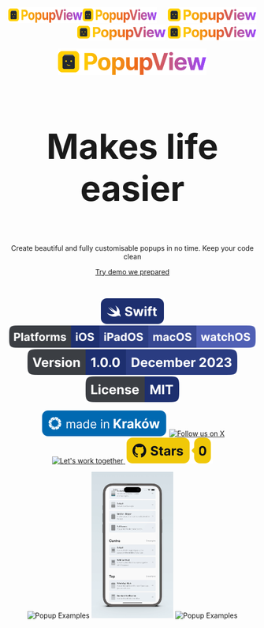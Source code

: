 <!-- Top Header -->
<p align="center">

<!-- Motto -->
<picture> 
    <source media="(prefers-color-scheme: dark)" srcset="https://github.com/Mijick/CalendarView/assets/23524947/298b0397-ba12-4d34-9727-2c984f5ebd54">
    <source media="(prefers-color-scheme: light)" srcset="https://github.com/Mijick/CalendarView/assets/23524947/0d4d826c-bb72-49eb-8df7-a9a87b778269">        
    <img alt="PopupView Logo" src="https://github.com/Mijick/Assets/blob/main/PopupView/Logotype/On%20Dark.svg" height="32px" width="30%" align="left"">
</picture>

<!-- Logo -->
<picture> 
    <source media="(prefers-color-scheme: dark)" srcset="https://github.com/Mijick/CalendarView/assets/23524947/298b0397-ba12-4d34-9727-2c984f5ebd54">
    <source media="(prefers-color-scheme: light)" srcset="https://github.com/Mijick/CalendarView/assets/23524947/0d4d826c-bb72-49eb-8df7-a9a87b778269">        
    <img alt="PopupView Logo" src="https://github.com/Mijick/Assets/blob/main/PopupView/Logotype/On%20Dark.svg" height="32px" width="30%" align="left"">
</picture>

<!-- Buttons -->
<div align="right">
    <picture> 
        <source media="(prefers-color-scheme: dark)" srcset="https://github.com/Mijick/CalendarView/assets/23524947/298b0397-ba12-4d34-9727-2c984f5ebd54">
        <source media="(prefers-color-scheme: light)" srcset="https://github.com/Mijick/CalendarView/assets/23524947/0d4d826c-bb72-49eb-8df7-a9a87b778269">
        <img alt="PopupView Logo" src="https://github.com/Mijick/Assets/blob/main/PopupView/Logotype/On%20Dark.svg" height="32px">
    </picture>
    <picture> 
        <source media="(prefers-color-scheme: dark)" srcset="https://github.com/Mijick/CalendarView/assets/23524947/298b0397-ba12-4d34-9727-2c984f5ebd54">
        <source media="(prefers-color-scheme: light)" srcset="https://github.com/Mijick/CalendarView/assets/23524947/0d4d826c-bb72-49eb-8df7-a9a87b778269">
        <img alt="PopupView Logo" src="https://github.com/Mijick/Assets/blob/main/PopupView/Logotype/On%20Dark.svg" height="32px">
    </picture>
    <picture> 
        <source media="(prefers-color-scheme: dark)" srcset="https://github.com/Mijick/CalendarView/assets/23524947/298b0397-ba12-4d34-9727-2c984f5ebd54">
        <source media="(prefers-color-scheme: light)" srcset="https://github.com/Mijick/CalendarView/assets/23524947/0d4d826c-bb72-49eb-8df7-a9a87b778269">
        <img alt="PopupView Logo" src="https://github.com/Mijick/Assets/blob/main/PopupView/Logotype/On%20Dark.svg" height="32px">
    </picture>
</div>

</p>


<p align="center">
      <picture> 
    <source media="(prefers-color-scheme: dark)" srcset="https://github.com/Mijick/CalendarView/assets/23524947/640574e5-3e74-4f0b-9a86-078a6325d79e">
    <source media="(prefers-color-scheme: light)" srcset="https://github.com/Mijick/CalendarView/assets/23524947/640574e5-3e74-4f0b-9a86-078a6325d79e">
    <img alt="PopupView Logo" src="https://github.com/Mijick/Assets/blob/main/PopupView/Logotype/On%20Dark.svg" width="60%"">
  </picture>
</p>

<h3 style="font-size: 5em" align="center">
    Makes life easier
</h3>

<p align="center">
    Create beautiful and fully customisable popups in no time. Keep your code clean
</p>

<p align="center">
    <a href="https://github.com/Mijick/PopupView-Demo" rel="nofollow">Try demo we prepared</a>
</p>

<br>




<p align="center">
    <img alt="SwiftUI logo" src="https://github.com/Mijick/Assets/blob/main/CalendarView/Labels/Language.svg"/>
    <img alt="Platforms: iOS, iPadOS, macOS, tvOS" src="https://github.com/Mijick/Assets/blob/main/CalendarView/Labels/Platforms.svg"/>
    <img alt="Current Version" src="https://github.com/Mijick/Assets/blob/main/CalendarView/Labels/Version.svg"/>
    <img alt="License: MIT" src="https://github.com/Mijick/Assets/blob/main/CalendarView/Labels/License.svg"/>
</p>

<p align="center">
    <img alt="Made in Kraków" src="https://github.com/Mijick/Assets/blob/main/CalendarView/Labels/Origin.svg"/>
    <a href="https://twitter.com/MijickTeam">
        <img alt="Follow us on X" src="https://github.com/Mijick/Assets/blob/main/CalendarView/Labels/X.svg"/>
    </a>
    <a href=mailto:team@mijick.com?subject=Hello>
        <img alt="Let's work together" src="https://github.com/Mijick/Assets/blob/main/CalendarView/Labels/Work%20with%20us.svg"/>
    </a>  
    <a href="https://github.com/Mijick/CalendarView/stargazers">
        <img alt="Stargazers" src="https://github.com/Mijick/Assets/blob/main/CalendarView/Labels/Stars.svg"/>
    </a>                                                                                                               
</p>

<p align="center">
    <img alt="Popup Examples" src="https://github.com/Mijick/Assets/blob/main/PopupView/GIFs/PopupView-Bottom.gif" width="33%"/>
    <img alt="Popup Examples" src="https://github.com/Mijick/Assets/blob/main/PopupView/GIFs/PopupView-Centre.gif" width="33%"/>
    <img alt="Popup Examples" src="https://github.com/Mijick/Assets/blob/main/PopupView/GIFs/PopupView-Top.gif" width="33%"/>
</p>

